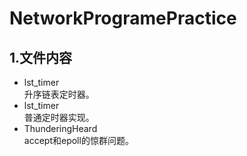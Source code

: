 # NetworkProgramePractice

## 1.文件内容
- lst_timer  
  升序链表定时器。
- lst_timer  
    普通定时器实现。
- ThunderingHeard  
accept和epoll的惊群问题。
